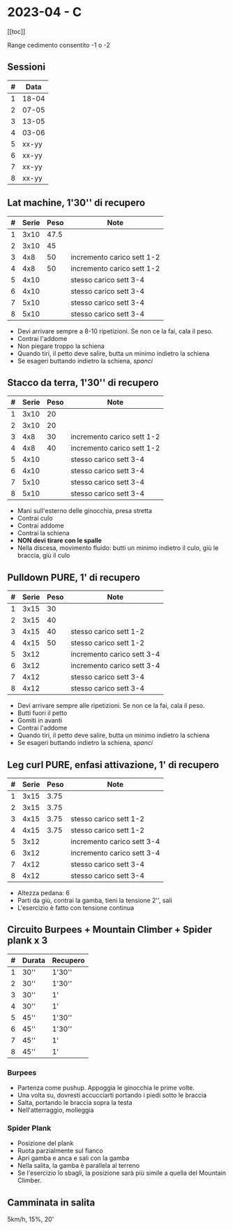 # 2023-04 - C

[[toc]]

Range cedimento consentito -1 o -2

## Sessioni

| #   | Data  |
| --- | ----- |
| 1   | 18-04 |
| 2   | 07-05 |
| 3   | 13-05 |
| 4   | 03-06 |
| 5   | xx-yy |
| 6   | xx-yy |
| 7   | xx-yy |
| 8   | xx-yy |

## Lat machine, 1'30'' di recupero

| #   | Serie | Peso | Note                       |
| --- | ----- | ---- | -------------------------- |
| 1   | 3x10  | 47.5 |                            |
| 2   | 3x10  | 45   |                            |
| 3   | 4x8   | 50   | incremento carico sett 1-2 |
| 4   | 4x8   | 50   | incremento carico sett 1-2 |
| 5   | 4x10  |      | stesso carico sett 3-4     |
| 6   | 4x10  |      | stesso carico sett 3-4     |
| 7   | 5x10  |      | stesso carico sett 3-4     |
| 8   | 5x10  |      | stesso carico sett 3-4     |

- Devi arrivare sempre a 8-10 ripetizioni. Se non ce la fai, cala il peso.
- Contrai l'addome
- Non piegare troppo la schiena
- Quando tiri, il petto deve salire, butta un minimo indietro la schiena
- Se esageri buttando indietro la schiena, _spanci_

## Stacco da terra, 1'30'' di recupero

| #   | Serie | Peso | Note                       |
| --- | ----- | ---- | -------------------------- |
| 1   | 3x10  | 20   |                            |
| 2   | 3x10  | 20   |                            |
| 3   | 4x8   | 30   | incremento carico sett 1-2 |
| 4   | 4x8   | 40   | incremento carico sett 1-2 |
| 5   | 4x10  |      | stesso carico sett 3-4     |
| 6   | 4x10  |      | stesso carico sett 3-4     |
| 7   | 5x10  |      | stesso carico sett 3-4     |
| 8   | 5x10  |      | stesso carico sett 3-4     |

- Mani sull'esterno delle ginocchia, presa stretta
- Contrai culo
- Contrai addome
- Contrai la schiena
- **NON devi tirare con le spalle**
- Nella discesa, movimento fluido: butti un minimo indietro il culo, giù le braccia, giù il culo

## Pulldown PURE, 1' di recupero

| #   | Serie | Peso | Note                       |
| --- | ----- | ---- | -------------------------- |
| 1   | 3x15  | 30   |                            |
| 2   | 3x15  | 40   |                            |
| 3   | 4x15  | 40   | stesso carico sett 1-2     |
| 4   | 4x15  | 50   | stesso carico sett 1-2     |
| 5   | 3x12  |      | incremento carico sett 3-4 |
| 6   | 3x12  |      | incremento carico sett 3-4 |
| 7   | 4x12  |      | stesso carico sett 3-4     |
| 8   | 4x12  |      | stesso carico sett 3-4     |

- Devi arrivare sempre alle ripetizioni. Se non ce la fai, cala il peso.
- Butti fuori il petto
- Gomiti in avanti
- Contrai l'addome
- Quando tiri, il petto deve salire, butta un minimo indietro la schiena
- Se esageri buttando indietro la schiena, _spanci_

## Leg curl PURE, enfasi attivazione, 1' di recupero

| #   | Serie | Peso | Note                       |
| --- | ----- | ---- | -------------------------- |
| 1   | 3x15  | 3.75 |                            |
| 2   | 3x15  | 3.75 |                            |
| 3   | 4x15  | 3.75 | stesso carico sett 1-2     |
| 4   | 4x15  | 3.75 | stesso carico sett 1-2     |
| 5   | 3x12  |      | incremento carico sett 3-4 |
| 6   | 3x12  |      | incremento carico sett 3-4 |
| 7   | 4x12  |      | stesso carico sett 3-4     |
| 8   | 4x12  |      | stesso carico sett 3-4     |

- Altezza pedana: 6
- Parti da giù, contrai la gamba, tieni la tensione 2'', sali
- L'esercizio è fatto con tensione continua

## Circuito Burpees + Mountain Climber + Spider plank x 3

| #   | Durata | Recupero |
| --- | ------ | -------- |
| 1   | 30''   | 1'30''   |
| 2   | 30''   | 1'30''   |
| 3   | 30''   | 1'       |
| 4   | 30''   | 1'       |
| 5   | 45''   | 1'30''   |
| 6   | 45''   | 1'30''   |
| 7   | 45''   | 1'       |
| 8   | 45''   | 1'       |

### Burpees

- Partenza come pushup. Appoggia le ginocchia le prime volte.
- Una volta su, dovresti accucciarti portando i piedi sotto le braccia
- Salta, portando le braccia sopra la testa
- Nell'atterraggio, molleggia

### Spider Plank

- Posizione del plank
- Ruota parzialmente sul fianco
- Apri gamba e anca e sali con la gamba
- Nella salita, la gamba è parallela al terreno
- Se l'esercizio lo sbagli, la posizione sarà più simile a quella del Mountain Climber.

## Camminata in salita

5km/h, 15%, 20'
